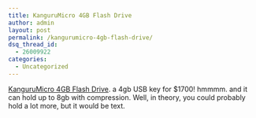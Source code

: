 ```yaml
---
title: KanguruMicro 4GB Flash Drive
author: admin
layout: post
permalink: /kangurumicro-4gb-flash-drive/
dsq_thread_id:
  - 26009922
categories:
  - Uncategorized
---
```

[KanguruMicro 4GB Flash Drive][1]. a 4gb USB key for $1700! hmmmm. and it can hold up to 8gb with compression. Well, in theory, you could probably hold a lot more, but it would be text.

 [1]: http://www.gizmodo.com/archives/kangurumicro-4gb-flash-drive-009964.php
